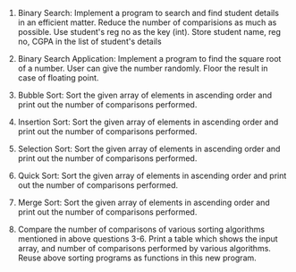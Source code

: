 1. Binary Search: Implement a program to search and find student details in an efficient matter.
Reduce the number of comparisions as much as possible. Use student's reg no as the key (int).
Store student name, reg no, CGPA in the list of student's details

2. Binary Search Application: Implement a program to find the square root of a number.
User can give the number randomly. Floor the result in case of floating point.

3. Bubble Sort: Sort the given array of elements in ascending order
and print out the number of comparisons performed.

4. Insertion Sort: Sort the given array of elements in ascending order
and print out the number of comparisons performed.

5. Selection Sort: Sort the given array of elements in ascending order
and print out the number of comparisons performed.

6. Quick Sort: Sort the given array of elements in ascending order
and print out the number of comparisons performed.

7. Merge Sort: Sort the given array of elements in ascending order
and print out the number of comparisons performed.

8. Compare the number of comparisons of various sorting algorithms
mentioned in above questions 3-6. Print a table which shows the
input array, and number of comparisons performed by various
algorithms. Reuse above sorting programs as functions in this new
program.
